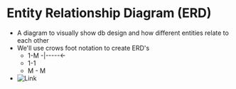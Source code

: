 # Entity Relationship Diagram (ERD)
- A diagram to visually show db design and how different entities relate to each other
- We'll use crows foot notation to create ERD's 
    - 1-M -|-----<-
    - 1-1
    - M - M
- ![Link](https://discourse.omnigroup.com/uploads/default/original/2X/5/54b713a5fe9dc79b458b8afe1a5a148320ba132d.gif)